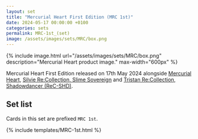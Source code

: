 ```yaml
---
layout: set
title: "Mercurial Heart First Edition (MRC 1st)"
date: 2024-05-17 00:00:00 +0100
categories: sets
permalink: MRC-1st_(set)
image: /assets/images/sets/MRC/box.png
---
```

{% include image.html url="/assets/images/sets/MRC/box.png" description="Mercurial Heart product image." max-width="600px" %}

Mercurial Heart First Edition released on 17th May 2024 alongside [Mercurial Heart](/MRC_(set)), [Silvie Re:Collection, Slime Sovereign](/ReC-SLM_(set)) and [Tristan Re:Collection, Shadowdancer (ReC-SHD)](/ReC-SHD_(set)).

## Set list

Cards in this set are prefixed `MRC 1st`.

{% include templates/MRC-1st.html %}